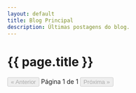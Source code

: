 ```yaml
---
layout: default
title: Blog Principal
description: Últimas postagens do blog.
---
```


<h1>{{ page.title }}</h1>

<div id="posts-container" class="post-list">
  </div>

<div class="pagination-controls">
  <button id="prev-page" disabled>&laquo; Anterior</button>
  <span id="page-info">Página 1 de 1</span>
  <button id="next-page" disabled>Próxima &raquo;</button>
</div>
